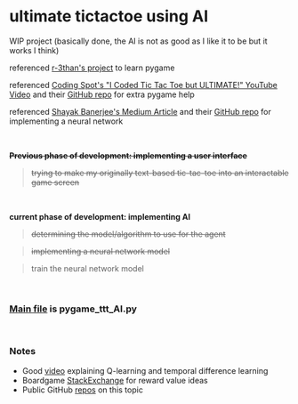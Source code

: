 # ultimate tictactoe using AI
WIP project (basically done, the AI is not as good as I like it to be but it works I think)

referenced [r-3than's project](https://github.com/r-3than/Ultimate-tic-tac-toe/tree/master) to learn pygame

referenced [Coding Spot's "I Coded Tic Tac Toe but ULTIMATE!" YouTube Video](https://www.youtube.com/watch?v=yE4imG5aqpU) and their [GitHub repo](https://github.com/AlejoG10/python-ultimate-tictactoe-yt) for extra pygame help

referenced [Shayak Banerjee's Medium Article](https://medium.com/@shayak_89588/playing-ultimate-tic-tac-toe-with-reinforcement-learning-7bea5b9d7252) and their [GitHub repo](https://github.com/shayakbanerjee/ultimate-ttt-rl/tree/master) for implementing a neural network

<br>

**~~Previous phase of development: implementing a user interface~~**
> ~~trying to make my originally text-based tic-tac-toe into an interactable game screen~~

<br>

**current phase of development: implementing AI**
> ~~determining the model/algorithm to use for the agent~~

> ~~implementing a neural network model~~

> train the neural network model

<br>

### <ins>Main file</ins> is pygame_ttt_AI.py

<br>

### Notes

- Good [video](https://www.youtube.com/watch?v=uJX_72MnKg8) explaining Q-learning and temporal difference learning
- Boardgame [StackExchange](https://boardgames.stackexchange.com/questions/49291/strategy-for-ultimate-tic-tac-toe) for reward value ideas
- Public GitHub [repos](https://github.com/topics/ultimate-tic-tac-toe?l=python) on this topic
